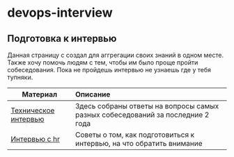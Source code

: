 # devops-interview
## Подготовка к интервью

Данная страницу с создал для аггрегации своих знаний в одном месте.
Также хочу помочь людям с тем, чтобы им было проще пройти собеседования.
Пока не пройдешь интервью не узнаешь где у тебя тупняки.


| Материал                                                                                      | Описание                                                                         |
| --------------------------------------------------------------------------------------------- |:---------------------------------------------------------------------------------|
| [Техническое интервью](https://github.com/Swfuse/devops-interview/blob/main/interview.md)     | Здесь собраны ответы на вопросы самых разных собеседований за последние 2 года   |
| [Интервью с hr](https://github.com/Swfuse/devops-interview/blob/main/interview-hr-tips.md)            | Советы о том, как подготовиться к интервью, на что обратить внимание             |
